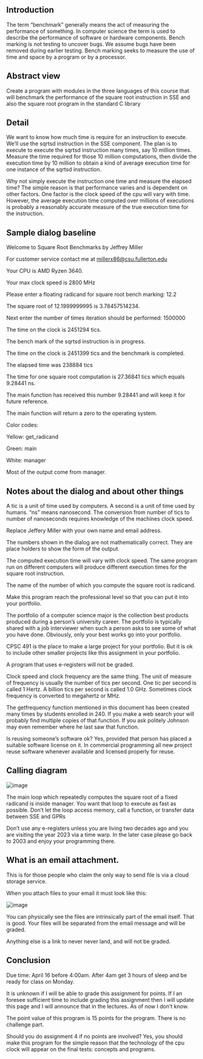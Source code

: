 ## Introduction

The term “benchmark” generally means the act of measuring the performance of something.  In computer science the term is used to describe the performance of software or hardware components.  Bench marking is not testing to uncover bugs.  We assume bugs have been removed during earlier testing.  Bench marking seeks to measure the use of time and space by a program or by a processor.


## Abstract view

Create a program with modules in the three languages of this course that will benchmark the performance of the square root instruction in SSE and also the square root program in the standard C library


## Detail

We want to know how much time is require for an instruction to execute.  We’ll use the sqrtsd instruction in the SSE component.  The plan is to execute to execute the sqrtsd instruction many times, say 10 million times.   Measure the time required for those 10 million computations, then divide the execution time by 10 million to obtain a kind of average execution time for one instance of the sqrtsd instruction.

Why not simply execute the instruction one time and measure the elapsed time?  The simple reason is that performance varies and is dependent on other factors.  One factor is the clock speed of the cpu will vary with time.  However, the average execution time computed over millions of executions is probably a reasonably accurate measure of the true execution time for the instruction.

## Sample dialog baseline

Welcome to Square Root Benchmarks by Jeffrey Miller

For customer service contact me at millerx86@csu.fullerton.edu

Your CPU is AMD Ryzen 3640.

Your max clock speed is 2800 MHz

Please enter a floating radicand for square root bench marking:  12.2

The square root of 12.1999999995 is 3.78457514234.

Next enter the number of times iteration should be performed:  1500000

The time on the clock is 2451294 tics.

The bench mark of the sqrtsd instruction is in progress.

The time on the clock is 2451399 tics and the benchmark is completed.

The elapsed time was 238884 tics

The time for one square root computation is 27.36841 tics which equals 9.28441 ns.

The main function has received this number 9.28441 and will keep it for future reference.

The main function will return a zero to the operating system.


Color codes:

Yellow:  get_radicand

Green:  main

White:  manager

Most of the output come from manager.

## Notes about the dialog and about other things

A tic is a unit of time used by computers.   A second is a unit of time used by humans.  “ns” means nanosecond.  The conversion from number of tics to number of nanoseconds requires knowledge of the machines clock speed.

Replace Jeffery Miller with your own name and email address.

The numbers shown in the dialog are not mathematically correct.   They are place holders to show the form of the output.

The computed execution time will vary with clock speed.  The same program run on different computers will produce different execution times for the square root instruction.

The name of the number of which you compute the square root is radicand.

Make this program reach the professional level so that you can put it into your portfolio.

The portfolio of a computer science major is the collection best products produced during a person’s university career.  The portfolio is typically shared with a job interviewer when such a person asks to see some of what you have done.  Obviously, only your best works go into your portfolio.

CPSC 491 is the place to make a large project for your portfolio.  But it is ok to include other smaller projects like this assignment in your portfolio.

A program that uses e-registers will not be graded.

Clock speed and clock frequency are the same thing.  The unit of measure of frequency is usually the number of tics per second.  One tic per second is called 1 Hertz.  A billion tics per second is called 1.0 GHz.  Sometimes clock frequency is converted to megahertz or MHz.

The getfrequency function mentioned in this document has been created many times by students enrolled in 240.  If you make a web search your will probably find multiple copies of that function.  If you ask politely Johnson may even remember where he last saw that function.

Is reusing someone’s software ok?  Yes, provided that person has placed a suitable software license on it.  In commercial programming all new project reuse software whenever available and licensed properly for reuse.

## Calling diagram


![image](https://user-images.githubusercontent.com/60372524/229990653-87bd5776-6738-4ac1-a51b-96553accd1c2.png)




The main loop which repeatedly computes the square root of a fixed radicand is inside manager.  You want that loop to execute as fast as possible.  Don’t let the loop access memory, call a function, or transfer data between SSE and GPRs

Don’t use any e-registers unless you are living two decades ago and you are visiting the year 2023 via a time warp.  In the later case please go back to 2003 and enjoy your programming there.





## What is an email attachment.

This is for those people who claim the only way to send file is via a cloud storage service.

When you attach files to your email it must look like this:

![image](https://user-images.githubusercontent.com/60372524/229990760-bbdc65e0-f97f-492d-ae52-7a52123ea8d0.png)



You can physically see the files are intrinsically part of the email itself.  That is good.  Your files will be separated from the email message and will be graded.

Anything else is a link to never never land, and will not be graded.



## Conclusion

Due time:  April 16 before 4:00am.  After 4am get 3 hours of sleep and be ready for class on Monday.


It is unknown if I will be able to grade this assignment for points.  If I an foresee sufficient time to include grading this assignment then I will update this page and I will announce that in the lectures.  As of now I don’t know.

The point value of this program is 15 points for the program.  There is no challenge part.

Should you do assignment 4 if no points are involved?  Yes, you should make this program for the simple reason that the technology of the cpu clock will appear on the final tests: concepts and programs.
